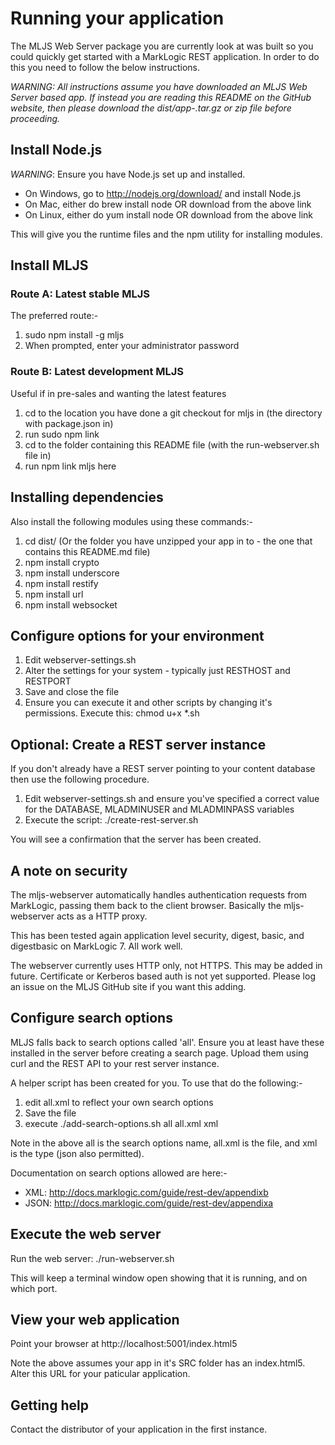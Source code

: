 # Running your application

The MLJS Web Server package you are currently look at was built so you could quickly get started with
a MarkLogic REST application. In order to do this you need to follow the below instructions.

*WARNING: All instructions assume you have downloaded an MLJS Web Server based app.
If instead you are reading this README on the GitHub website, then please download
the dist/app-<myapp>.tar.gz or zip file before proceeding.*

## Install Node.js

*WARNING*: Ensure you have Node.js set up and installed.

- On Windows, go to http://nodejs.org/download/ and install Node.js
- On Mac, either do brew install node OR download from the above link
- On Linux, either do yum install node OR download from the above link

This will give you the runtime files and the npm utility for installing modules.

## Install MLJS

### Route A: Latest stable MLJS

The preferred route:-

1. sudo npm install -g mljs
2. When prompted, enter your administrator password

### Route B: Latest development MLJS

Useful if in pre-sales and wanting the latest features

1. cd to the location you have done a git checkout for mljs in (the directory with package.json in)
2. run sudo npm link
3. cd to the folder containing this README file (with the run-webserver.sh file in)
4. run npm link mljs here

## Installing dependencies

Also install the following modules using these commands:-

1. cd dist/<myappname> (Or the folder you have unzipped your app in to - the one that contains this README.md file)
2. npm install crypto
3. npm install underscore
4. npm install restify
5. npm install url
6. npm install websocket

## Configure options for your environment

1. Edit webserver-settings.sh
2. Alter the settings for your system - typically just RESTHOST and RESTPORT
3. Save and close the file
4. Ensure you can execute it and other scripts by changing it's permissions. Execute this: chmod u+x \*.sh

## Optional: Create a REST server instance

If you don't already have a REST server pointing to your content database then use the following procedure.

1. Edit webserver-settings.sh and ensure you've specified a correct value for the DATABASE, MLADMINUSER and MLADMINPASS variables
2. Execute the script: ./create-rest-server.sh

You will see a confirmation that the server has been created.

## A note on security

The mljs-webserver automatically handles authentication requests from MarkLogic, passing them back to the client browser.
Basically the mljs-webserver acts as a HTTP proxy.

This has been tested again application level security, digest, basic, and digestbasic on MarkLogic 7. All work well.

The webserver currently uses HTTP only, not HTTPS. This may be added in future. Certificate or Kerberos based auth is
not yet supported. Please log an issue on the MLJS GitHub site if you want this adding.

## Configure search options

MLJS falls back to search options called 'all'. Ensure you at least have these installed in the server before creating
a search page. Upload them using curl and the REST API to your rest server instance.

A helper script has been created for you. To use that do the following:-
1. edit all.xml to reflect your own search options
2. Save the file
3. execute ./add-search-options.sh all all.xml xml

Note in the above all is the search options name, all.xml is the file, and xml is the type (json also permitted).

Documentation on search options allowed are here:-

- XML: http://docs.marklogic.com/guide/rest-dev/appendixb
- JSON: http://docs.marklogic.com/guide/rest-dev/appendixa

## Execute the web server

Run the web server: ./run-webserver.sh

This will keep a terminal window open showing that it is running, and on which port.

## View your web application

Point your browser at http://localhost:5001/index.html5

Note the above assumes your app in it's SRC folder has an index.html5. Alter this URL for your paticular application.


## Getting help

Contact the distributor of your application in the first instance.
